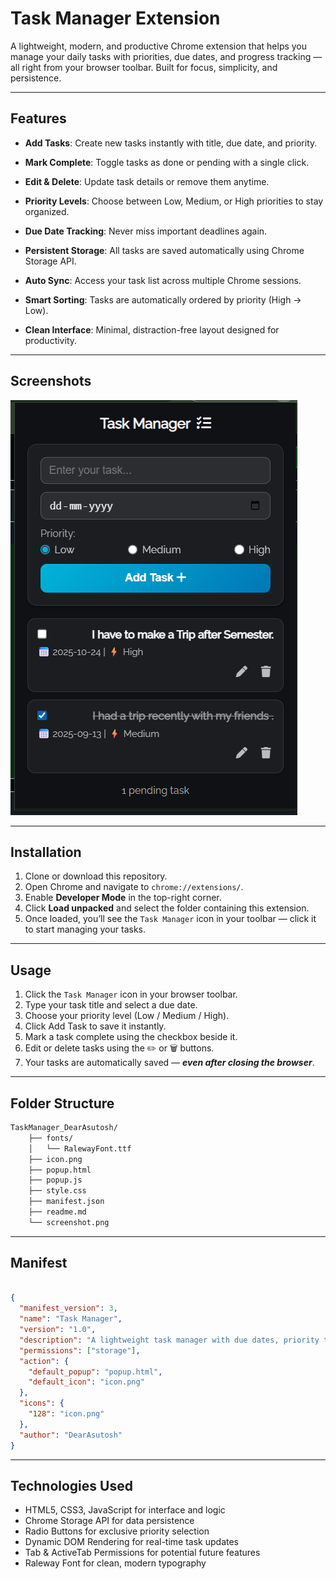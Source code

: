 # Task Manager Extension

A lightweight, modern, and productive Chrome extension that helps you manage your daily tasks with priorities, due dates, and progress tracking — all right from your browser toolbar. Built for focus, simplicity, and persistence.

---

## Features

- **Add Tasks**: Create new tasks instantly with title, due date, and priority.

- **Mark Complete**: Toggle tasks as done or pending with a single click.

- **Edit & Delete**: Update task details or remove them anytime.

- **Priority Levels**: Choose between Low, Medium, or High priorities to stay organized.

- **Due Date Tracking**: Never miss important deadlines again.

- **Persistent Storage**: All tasks are saved automatically using Chrome Storage API.

- **Auto Sync**: Access your task list across multiple Chrome sessions.

- **Smart Sorting**: Tasks are automatically ordered by priority (High → Low).

- **Clean Interface**: Minimal, distraction-free layout designed for productivity.
---

## Screenshots

![Task Manager Extension Screenshot](screenshot.png)  

---

## Installation

1. Clone or download this repository.  
2. Open Chrome and navigate to `chrome://extensions/`.  
3. Enable **Developer Mode** in the top-right corner.  
4. Click **Load unpacked** and select the folder containing this extension.  
5. Once loaded, you’ll see the `Task Manager` icon in your toolbar — click it to start managing your tasks.

---

## Usage

1. Click the `Task Manager` icon in your browser toolbar.
2. Type your task title and select a due date.
3. Choose your priority level (Low / Medium / High).
4. Click Add Task to save it instantly.
5. Mark a task complete using the checkbox beside it.
6. Edit or delete tasks using the ✏️ or 🗑️ buttons.
7. Your tasks are automatically saved — ***even after closing the browser***.

---

## Folder Structure
```md
TaskManager_DearAsutosh/
    ├── fonts/
    │   └── RalewayFont.ttf
    ├── icon.png
    ├── popup.html
    ├── popup.js
    ├── style.css
    ├── manifest.json
    ├── readme.md
    └── screenshot.png
```
---
## Manifest

```json

{
  "manifest_version": 3,
  "name": "Task Manager",
  "version": "1.0",
  "description": "A lightweight task manager with due dates, priority tracking, and persistent storage using Chrome Storage API.",
  "permissions": ["storage"],
  "action": {
    "default_popup": "popup.html",
    "default_icon": "icon.png"
  },
  "icons": {
    "128": "icon.png"
  },
  "author": "DearAsutosh"
}

```
---
## Technologies Used

- HTML5, CSS3, JavaScript for interface and logic
- Chrome Storage API for data persistence
- Radio Buttons for exclusive priority selection
- Dynamic DOM Rendering for real-time task updates
- Tab & ActiveTab Permissions for potential future features
- Raleway Font for clean, modern typography
